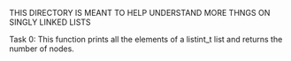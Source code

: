 THIS DIRECTORY IS MEANT TO HELP UNDERSTAND MORE THNGS ON SINGLY LINKED LISTS

Task 0: This function prints all the elements of a listint_t list and returns the number of nodes.

